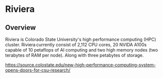 # Riviera
## Overview

Riviera is Colorado State University's high performance computing (HPC) cluster. Riviera currently consist of 2,112 CPU cores, 20 NVIDA A100s capable of 10 petaflops of AI computing and two high memory nodes (two terabytes of RAM per node). Along with three petabytes of storage.

https://source.colostate.edu/new-high-performance-computing-system-opens-doors-for-csu-research/